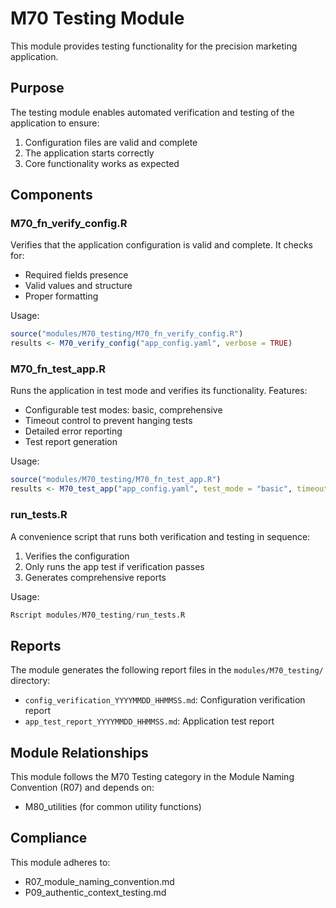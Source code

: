 # M70 Testing Module

This module provides testing functionality for the precision marketing application.

## Purpose

The testing module enables automated verification and testing of the application to ensure:
1. Configuration files are valid and complete
2. The application starts correctly
3. Core functionality works as expected

## Components

### M70_fn_verify_config.R

Verifies that the application configuration is valid and complete. It checks for:
- Required fields presence
- Valid values and structure
- Proper formatting

Usage:
```r
source("modules/M70_testing/M70_fn_verify_config.R")
results <- M70_verify_config("app_config.yaml", verbose = TRUE)
```

### M70_fn_test_app.R

Runs the application in test mode and verifies its functionality. Features:
- Configurable test modes: basic, comprehensive
- Timeout control to prevent hanging tests
- Detailed error reporting
- Test report generation

Usage:
```r
source("modules/M70_testing/M70_fn_test_app.R")
results <- M70_test_app("app_config.yaml", test_mode = "basic", timeout = 30)
```

### run_tests.R

A convenience script that runs both verification and testing in sequence:
1. Verifies the configuration
2. Only runs the app test if verification passes
3. Generates comprehensive reports

Usage:
```r
Rscript modules/M70_testing/run_tests.R
```

## Reports

The module generates the following report files in the `modules/M70_testing/` directory:
- `config_verification_YYYYMMDD_HHMMSS.md`: Configuration verification report
- `app_test_report_YYYYMMDD_HHMMSS.md`: Application test report

## Module Relationships

This module follows the M70 Testing category in the Module Naming Convention (R07) and depends on:
- M80_utilities (for common utility functions)

## Compliance

This module adheres to:
- R07_module_naming_convention.md
- P09_authentic_context_testing.md